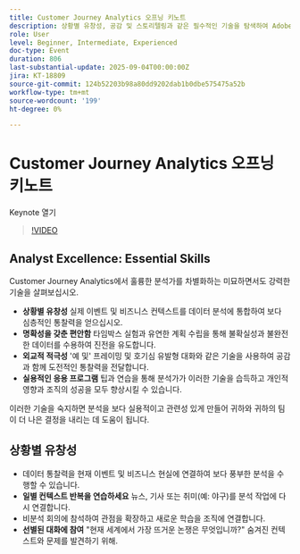 ```yaml
---
title: Customer Journey Analytics 오프닝 키노트
description: 상황별 유창성, 공감 및 스토리텔링과 같은 필수적인 기술을 탐색하여 Adobe Customer Journey Analytics에 대한 영향력을 높이십시오.
role: User
level: Beginner, Intermediate, Experienced
doc-type: Event
duration: 806
last-substantial-update: 2025-09-04T00:00:00Z
jira: KT-18809
source-git-commit: 124b52203b98a80dd9202dab1b0dbe575475a52b
workflow-type: tm+mt
source-wordcount: '199'
ht-degree: 0%

---
```



# Customer Journey Analytics 오프닝 키노트

Keynote 열기

>[!VIDEO](https://video.tv.adobe.com/v/3471108/?learn=on&enablevpops)

## Analyst Excellence: Essential Skills

Customer Journey Analytics에서 훌륭한 분석가를 차별화하는 미묘하면서도 강력한 기술을 살펴보십시오.

* **상황별 유창성** 실제 이벤트 및 비즈니스 컨텍스트를 데이터 분석에 통합하여 보다 심층적인 통찰력을 얻으십시오.
* **명확성을 갖춘 편안함** 타임박스 실험과 유연한 계획 수립을 통해 불확실성과 불완전한 데이터를 수용하여 진전을 유도합니다.
* **외교적 적극성** &#39;예 및&#39; 프레이밍 및 호기심 유발형 대화와 같은 기술을 사용하여 공감과 함께 도전적인 통찰력을 전달합니다.
* **실용적인 응용 프로그램** 팁과 연습을 통해 분석가가 이러한 기술을 습득하고 개인적 영향과 조직의 성공을 모두 향상시킬 수 있습니다.

이러한 기술을 숙지하면 분석을 보다 실용적이고 관련성 있게 만들어 귀하와 귀하의 팀이 더 나은 결정을 내리는 데 도움이 됩니다.

## 상황별 유창성

* 데이터 통찰력을 현재 이벤트 및 비즈니스 현실에 연결하여 보다 풍부한 분석을 수행할 수 있습니다.
* **일별 컨텍스트 반복을 연습하세요** 뉴스, 기사 또는 취미(예: 야구)를 분석 작업에 다시 연결합니다.
* 비분석 회의에 참석하여 관점을 확장하고 새로운 학습을 조직에 연결합니다.
* **선별된 대화에 참여** &quot;현재 세계에서 가장 뜨거운 논쟁은 무엇입니까?&quot; 숨겨진 컨텍스트와 문제를 발견하기 위해.